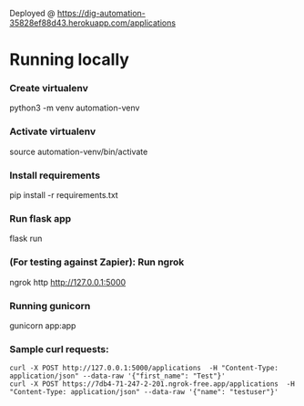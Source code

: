 
Deployed @ https://dig-automation-35828ef88d43.herokuapp.com/applications

# Running locally
### Create virtualenv
python3 -m venv automation-venv

### Activate virtualenv
source automation-venv/bin/activate

### Install requirements
pip install -r requirements.txt 

### Run flask app 
flask run

### (For testing against Zapier): Run ngrok
ngrok http http://127.0.0.1:5000

### Running gunicorn
gunicorn app:app

### Sample curl requests:

````
curl -X POST http://127.0.0.1:5000/applications  -H "Content-Type: application/json" --data-raw '{"first_name": "Test"}'
curl -X POST https://7db4-71-247-2-201.ngrok-free.app/applications  -H "Content-Type: application/json" --data-raw '{"name": "testuser"}'
````


